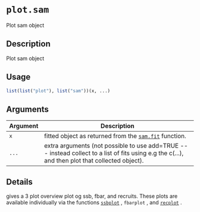 # `plot.sam`

Plot sam object


## Description

Plot sam object


## Usage

```r
list(list("plot"), list("sam"))(x, ...)
```


## Arguments

Argument      |Description
------------- |----------------
`x`     |     fitted object as returned from the [`sam.fit`](#sam.fit) function.
`...`     |     extra arguments (not possible to use add=TRUE --- instead collect to a list of fits using e.g the c(...), and then plot that collected object).


## Details

gives a 3 plot overview plot og ssb, fbar, and recruits. These plots are available individually via the functions [`ssbplot`](#ssbplot) , `fbarplot` , and [`recplot`](#recplot) .


